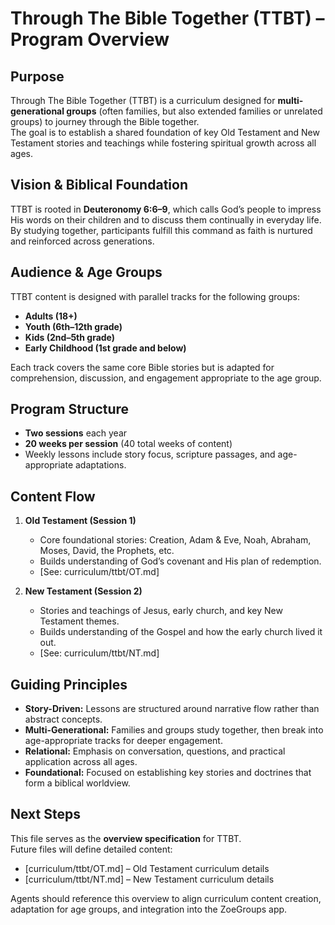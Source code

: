 # Through The Bible Together (TTBT) – Program Overview

## Purpose
Through The Bible Together (TTBT) is a curriculum designed for **multi-generational groups** (often families, but also extended families or unrelated groups) to journey through the Bible together.  
The goal is to establish a shared foundation of key Old Testament and New Testament stories and teachings while fostering spiritual growth across all ages.

## Vision & Biblical Foundation
TTBT is rooted in **Deuteronomy 6:6–9**, which calls God’s people to impress His words on their children and to discuss them continually in everyday life.  
By studying together, participants fulfill this command as faith is nurtured and reinforced across generations.

## Audience & Age Groups
TTBT content is designed with parallel tracks for the following groups:
- **Adults (18+)**
- **Youth (6th–12th grade)**
- **Kids (2nd–5th grade)**
- **Early Childhood (1st grade and below)**

Each track covers the same core Bible stories but is adapted for comprehension, discussion, and engagement appropriate to the age group.

## Program Structure
- **Two sessions** each year  
- **20 weeks per session** (40 total weeks of content)  
- Weekly lessons include story focus, scripture passages, and age-appropriate adaptations.

## Content Flow
1. **Old Testament (Session 1)**  
   - Core foundational stories: Creation, Adam & Eve, Noah, Abraham, Moses, David, the Prophets, etc.  
   - Builds understanding of God’s covenant and His plan of redemption.  
   - [See: curriculum/ttbt/OT.md]  

2. **New Testament (Session 2)**  
   - Stories and teachings of Jesus, early church, and key New Testament themes.  
   - Builds understanding of the Gospel and how the early church lived it out.  
   - [See: curriculum/ttbt/NT.md]  

## Guiding Principles
- **Story-Driven:** Lessons are structured around narrative flow rather than abstract concepts.  
- **Multi-Generational:** Families and groups study together, then break into age-appropriate tracks for deeper engagement.  
- **Relational:** Emphasis on conversation, questions, and practical application across all ages.  
- **Foundational:** Focused on establishing key stories and doctrines that form a biblical worldview.  

## Next Steps
This file serves as the **overview specification** for TTBT.  
Future files will define detailed content:
- [curriculum/ttbt/OT.md] – Old Testament curriculum details  
- [curriculum/ttbt/NT.md] – New Testament curriculum details  

Agents should reference this overview to align curriculum content creation, adaptation for age groups, and integration into the ZoeGroups app.
